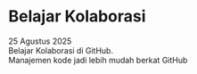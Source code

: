 # Belajar Kolaborasi
25 Agustus 2025<br>
Belajar Kolaborasi di GitHub.<br>
Manajemen kode jadi lebih mudah berkat GitHub
